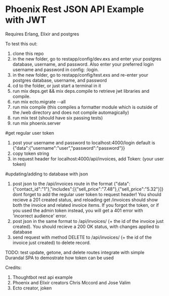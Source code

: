 # Phoenix Rest JSON API Example with JWT

Requires Erlang, Elixir and postgres

To test this out:

1. clone this repo
2. in the new folder, go to restapp/config/dev.exs and enter your postgres database, username, and password.  Also enter your preferred login username and password in config: :login.
3. in the new folder, go to restapp/config/test.exs and re-enter your postgres database, username, and password
4. cd to the folder, or just start a terminal in it
5. run mix deps.get && mix deps.compile to retrieve jwt libraries and compile.
6. run mix ecto.migrate --all
7. run mix compile (this compiles a formatter module which is outside of the /web directory and does not compile automagically)
8. run mix test (should have six passing tests)
9. run mix phoenix.server

#get regular user token
1. post your username and password to localhost:4000/login default is {"data":{"username":"user","password":"password"}}
2. copy token string
3. in request header for localhost:4000/api/invoices, add Token: (your user token)

#updating/adding to database with json
1. post json to the /api/invoices route in the format {"data":{"contact_id":"1"},"includes":[{"sell_price":"7.48"},{"sell_price":"5.32"}]} dont forget to add the regular user token to request header! 
You should recieve a 201 created status, and reloading get /invoices should show both the invoice and related invoice items.  If you forgot the token, or if you used the admin token instead, you will get a 401 error with 'incorrect audience' error.  
2. post json in the same format to /api/invoices/ (+ the id of the invoice just created).
You should recieve a 200 OK status, with changes applied to database
3. send request with method DELETE to /api/invoices/ (+ the id of the invoice just created) to delete record.

TODO:
test update, getone, and delete routes
integrate with simple Durandal SPA to demostrate how token can be used


Credits:
1. Thoughtbot rest api example
2. Phoenix and Elixir creators Chris Mccord and Jose Valim
3. Ecto creator, joken